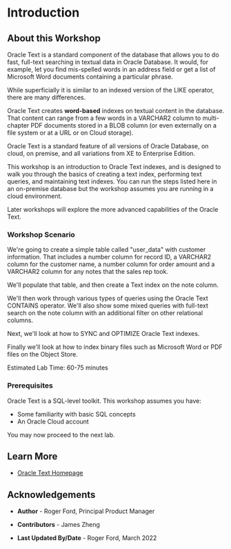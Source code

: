 # Introduction

## About this Workshop

Oracle Text is a standard component of the database that allows you to do fast, full-text searching in textual data in Oracle Database. It would, for example, let you find mis-spelled words in an address field or get a list of Microsoft Word documents containing a particular phrase.

While superficially it is similar to an indexed version of the LIKE operator, there are many differences.

Oracle Text creates **word-based** indexes on textual content in the database. That content can range from a few words in a VARCHAR2 column to multi-chapter PDF documents stored in a BLOB column (or even externally on a file system or at a URL or on Cloud storage).

Oracle Text is a standard feature of all versions of Oracle Database, on cloud, on premise, and all variations from XE to Enterprise Edition.

This workshop is an introduction to Oracle Text indexes, and is designed to walk you through the basics of creating a text index, performing text queries, and maintaining text indexes. You can run the steps listed here in an on-premise database but the workshop assumes you are running in a cloud environment.

Later workshops will explore the more advanced capabilities of the Oracle Text.

### Workshop Scenario

We're going to create a simple table called "user_data" with customer information. That includes a number column for record ID, a VARCHAR2 column for the customer name, a number column for order amount and a VARCHAR2 column for any notes that the sales rep took.

We'll populate that table, and then create a Text index on the note column.

We'll then work through various types of queries using the Oracle Text CONTAINS operator. We'll also show some mixed queries with full-text search on the note column with an additional filter on other relational columns.

Next, we'll look at how to SYNC and OPTIMIZE Oracle Text indexes.

Finally we'll look at how to index binary files such as Microsoft Word or PDF files on the Object Store.

Estimated Lab Time: 60-75 minutes

### Prerequisites

Oracle Text is a SQL-level toolkit. This workshop assumes you have:

* Some familiarity with basic SQL concepts
* An Oracle Cloud account

You may now proceed to the next lab.

## Learn More

* [Oracle Text Homepage](https://www-sites.oracle.com/database/technologies/appdev/oracletext.html)

## Acknowledgements

* **Author** - Roger Ford, Principal Product Manager
- **Contributors** - James Zheng
* **Last Updated By/Date** - Roger Ford, March 2022
